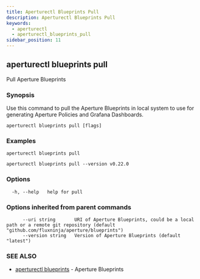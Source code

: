 ```yaml
---
title: Aperturectl Blueprints Pull
description: Aperturectl Blueprints Pull
keywords:
  - aperturectl
  - aperturectl_blueprints_pull
sidebar_position: 11
---
```


## aperturectl blueprints pull

Pull Aperture Blueprints

### Synopsis

Use this command to pull the Aperture Blueprints in local system to use for generating Aperture Policies and Grafana Dashboards.

```
aperturectl blueprints pull [flags]
```

### Examples

```
aperturectl blueprints pull

aperturectl blueprints pull --version v0.22.0
```

### Options

```
  -h, --help   help for pull
```

### Options inherited from parent commands

```
      --uri string       URI of Aperture Blueprints, could be a local path or a remote git repository (default "github.com/fluxninja/aperture/blueprints")
      --version string   Version of Aperture Blueprints (default "latest")
```

### SEE ALSO

- [aperturectl blueprints](aperturectl_blueprints.md) - Aperture Blueprints
